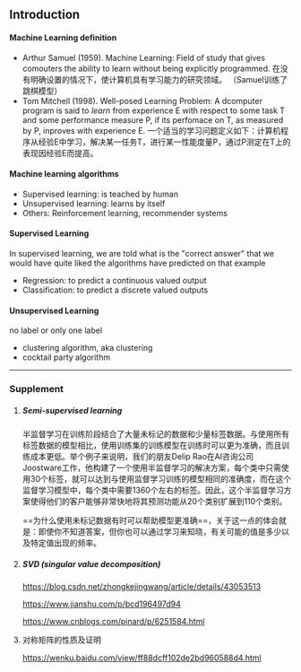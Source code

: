 ## Introduction

#### Machine Learning definition

- Arthur Samuel (1959). Machine Learning: Field of study that gives comouters the ability to learn without being explicitly programmed. 在没有明确设置的情况下，使计算机具有学习能力的研究领域。 （Samuel训练了跳棋模型）
- Tom Mitchell (1998). Well-posed Learning Problem: A dcomputer program is said to *learn* from experience E with respect to some task T and some performance measure P, if its perfomace on T, as measured by P, inproves with experience E. 一个适当的学习问题定义如下：计算机程序从经验E中学习，解决某一任务T，进行某一性能度量P，通过P测定在T上的表现因经验E而提高。

#### Machine learning algorithms

- Supervised learning: is teached by human
- Unsupervised learning: learns by itself
- Others: Reinforcement learning, recommender systems

#### Supervised Learning

In supervised learning, we are told what is the "correct answer" that we would have quite liked the algorithms have predicted on that example

- Regression: to predict a continuous valued output
- Classification: to predict a discrete valued outputs

#### Unsupervised Learning

no label or only one label

- clustering algorithm, aka clustering
- cocktail party algorithm

------

### Supplement

1. ##### Semi-supervised learning

   半监督学习在训练阶段结合了大量未标记的数据和少量标签数据。与使用所有标签数据的模型相比，使用训练集的训练模型在训练时可以更为准确，而且训练成本更低。举个例子来说明，我们的朋友Delip Rao在AI咨询公司Joostware工作，他构建了一个使用半监督学习的解决方案，每个类中只需使用30个标签，就可以达到与使用监督学习训练的模型相同的准确度，而在这个监督学习模型中，每个类中需要1360个左右的标签。因此，这个半监督学习方案使得他们的客户能够非常快地将其预测功能从20个类别扩展到110个类别。

   ==为什么使用未标记数据有时可以帮助模型更准确==，关于这一点的体会就是：即使你不知道答案，但你也可以通过学习来知晓，有关可能的值是多少以及特定值出现的频率。

2. ##### SVD (singular value decomposition)

   https://blog.csdn.net/zhongkejingwang/article/details/43053513

   https://www.jianshu.com/p/bcd196497d94

   https://www.cnblogs.com/pinard/p/6251584.html

3. 对称矩阵的性质及证明

   https://wenku.baidu.com/view/ff88dcff102de2bd960588d4.html

